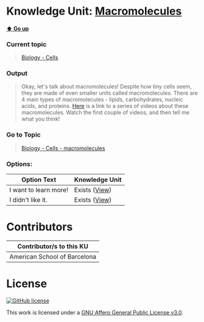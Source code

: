 # Knowledge Unit: [Macromolecules](../../knowledge_units/biology-cells/macromolecules.md)

#### [:arrow_up: Go up](../../topics/biology-cells.md)
### Current topic
> [Biology - Cells](../../topics/biology-cells.md)
### Output
> Okay, let&#039;s talk about macromolecules! Despite how tiny cells seem, they are made of even smaller units called macromolecules. There are 4 main types of macromolecules - lipids, carbohydrates, nucleic acids, and proteins. [Here](https://www.khanacademy.org/science/high-school-biology/hs-biology-foundations/hs-biological-macromolecules/v/elements-and-atoms) is a link to a series of videos about these macromolecules. Watch the first couple of videos, and then tell me what you think!
### Go to Topic
> [Biology - Cells - macromolecules](../../topics/biology-cells-macromolecules.md)

### Options: 

| Option Text | Knowledge Unit |
| - | - |  
| I want to learn more!  |  Exists ([View](../../knowledge_units/biology-cells-macromolecules/i-want-to-learn-more.md))  |  
| I didn&#039;t like it.  |  Exists ([View](../../knowledge_units/biology-cells-macromolecules/i-didnt-like-it.md))  | 

# Contributors

| Contributor/s to this KU |
| - | 
| American School of Barcelona |

# License
[![GitHub license](https://img.shields.io/github/license/inbrainz/cerebro)](https://github.com/inbrainz/cerebro/blob/master/LICENSE)

This work is licensed under a [GNU Affero General Public License v3.0](https://www.gnu.org/licenses/agpl-3.0.txt).